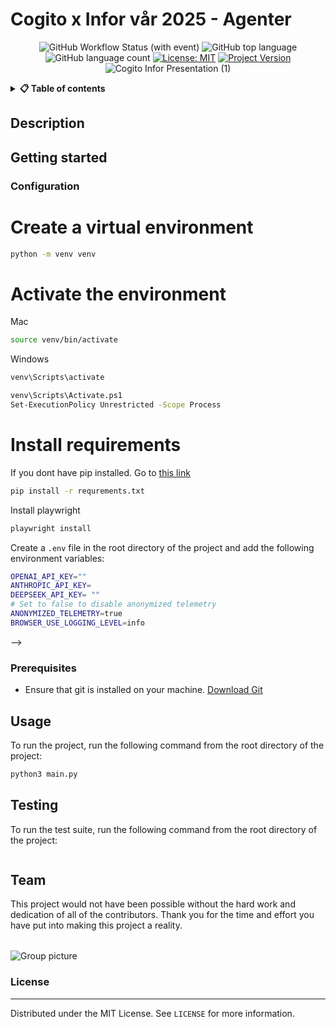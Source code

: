 <!-- TODO: CHANGE ALL INSTANCES OF "TEMPLATE-README" IN ENTIRE PROJECT TO YOUR PROJECT TITLE-->
# Cogito x Infor vår 2025 - Agenter 


<div align="center">

![GitHub Workflow Status (with event)](https://img.shields.io/github/actions/workflow/status/CogitoNTNU/TEMPLATE-README/ci.yml)
![GitHub top language](https://img.shields.io/github/languages/top/CogitoNTNU/TEMPLATE-README)
![GitHub language count](https://img.shields.io/github/languages/count/CogitoNTNU/TEMPLATE-README)
[![License: MIT](https://img.shields.io/badge/License-MIT-yellow.svg)](https://opensource.org/licenses/MIT)
[![Project Version](https://img.shields.io/badge/version-0.0.1-blue)](https://img.shields.io/badge/version-0.0.1-blue)
![Cogito Infor Presentation (1)](https://github.com/user-attachments/assets/59dab0e7-83b3-4817-bd34-ead92445ce33)

</div>



<details> 
<summary><b>📋 Table of contents </b></summary>

- [TEMPLATE-README](#template-readme)
  - [Description](#description)
  - [Getting started](#getting-started)
    - [Prerequisites](#prerequisites)
  - [Usage](#usage)
  - [Testing](#testing)
  - [Team](#team)
    - [License](#license)

</details>

## Description 
<!-- TODO: Provide a brief overview of what this project does and its key features. Please add pictures or videos of the application -->


## Getting started
<!-- TODO: In this Section you describe how to install this project in its intended environment.(i.e. how to get it to run)  
-->


### Configuration

# Create a virtual environment
```bash
python -m venv venv
```

# Activate the environment
Mac
```bash
source venv/bin/activate
```

Windows
```bash
venv\Scripts\activate
```

```bash
venv\Scripts\Activate.ps1
Set-ExecutionPolicy Unrestricted -Scope Process
```

# Install requirements

If you dont have pip installed. Go to [this link](https://pip.pypa.io/en/stable/installation/#)
```bash
pip install -r requrements.txt
```

Install playwright
```bash
playwright install
```

Create a `.env` file in the root directory of the project and add the following environment variables:

```bash
OPENAI_API_KEY=""
ANTHROPIC_API_KEY=
DEEPSEEK_API_KEY= ""
# Set to false to disable anonymized telemetry
ANONYMIZED_TELEMETRY=true
BROWSER_USE_LOGGING_LEVEL=info
```


-->

### Prerequisites
<!-- TODO: In this section you put what is needed for the program to run.
For example: OS version, programs, libraries, etc.  

-->
- Ensure that git is installed on your machine. [Download Git](https://git-scm.com/downloads)



## Usage
To run the project, run the following command from the root directory of the project:
```bash
python3 main.py
```
<!-- TODO: Instructions on how to run the project and use its features. -->

## Testing
To run the test suite, run the following command from the root directory of the project:
```bash

```

## Team
This project would not have been possible without the hard work and dedication of all of the contributors. Thank you for the time and effort you have put into making this project a reality.


<table align="center">
    <tr>
        <!--
        <td align="center">
            <a href="https://github.com/NAME_OF_MEMBER">
              <img src="https://github.com/NAME_OF_MEMBER.png?size=100" width="100px;" alt="NAME OF MEMBER"/><br />
              <sub><b>NAME OF MEMBER</b></sub>
            </a>
        </td>
        -->
    </tr>
</table>

![Group picture](docs/img/team.png)


### License
------
Distributed under the MIT License. See `LICENSE` for more information.

